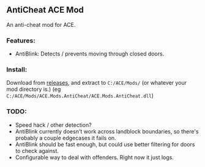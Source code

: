 ﻿## AntiCheat ACE Mod
An anti-cheat mod for ACE.

### Features:
- AntiBlink: Detects / prevents moving through closed doors.

### Install:
Download from [releases](https://github.com/trevis/ACE.Mods.AntiCheat/releases), and extract to `C:/ACE/Mods/` (or whatever your mod directory is.) (eg `C:/ACE/Mods/ACE.Mods.AntiCheat/ACE.Mods.AntiCheat.dll`)

### TODO:
- Speed hack / other detection?
- AntiBlink currently doesn't work across landblock boundaries, so there's probably a couple edgecases it fails on.
- AntiBlink should be fast enough, but could use better filtering for doors to check against.
- Configurable way to deal with offenders. Right now it just logs.
